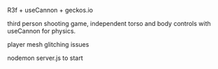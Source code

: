 R3f + useCannon + geckos.io

third person shooting game, independent torso and body controls with useCannon for physics.

player mesh glitching issues

nodemon server.js to start
